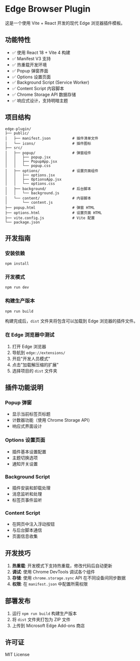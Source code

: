 # Edge Browser Plugin

这是一个使用 Vite + React 开发的现代 Edge 浏览器插件模板。

## 功能特性

- ✅ 使用 React 18 + Vite 4 构建
- ✅ Manifest V3 支持
- ✅ 热重载开发环境
- ✅ Popup 弹窗界面
- ✅ Options 设置页面
- ✅ Background Script (Service Worker)
- ✅ Content Script 内容脚本
- ✅ Chrome Storage API 数据存储
- ✅ 响应式设计，支持明暗主题

## 项目结构

```
edge-plugin/
├── public/
│   ├── manifest.json          # 插件清单文件
│   └── icons/                 # 插件图标
├── src/
│   ├── popup/                 # 弹窗组件
│   │   ├── popup.jsx
│   │   ├── PopupApp.jsx
│   │   └── popup.css
│   ├── options/               # 设置页面组件
│   │   ├── options.jsx
│   │   ├── OptionsApp.jsx
│   │   └── options.css
│   ├── background/            # 后台脚本
│   │   └── background.js
│   └── content/               # 内容脚本
│       └── content.js
├── popup.html                 # 弹窗 HTML
├── options.html               # 设置页面 HTML
├── vite.config.js             # Vite 配置
└── package.json
```

## 开发指南

### 安装依赖

```bash
npm install
```

### 开发模式

```bash
npm run dev
```

### 构建生产版本

```bash
npm run build
```

构建完成后，`dist` 文件夹将包含可以加载到 Edge 浏览器的插件文件。

### 在 Edge 浏览器中测试

1. 打开 Edge 浏览器
2. 导航到 `edge://extensions/`
3. 开启"开发人员模式"
4. 点击"加载解压缩的扩展"
5. 选择项目的 `dist` 文件夹

## 插件功能说明

### Popup 弹窗
- 显示当前标签页标题
- 计数器功能（使用 Chrome Storage API）
- 响应式界面设计

### Options 设置页面
- 插件基本设置配置
- 主题切换选项
- 通知开关设置

### Background Script
- 插件安装和卸载处理
- 消息监听和处理
- 标签页事件监听

### Content Script
- 在网页中注入浮动按钮
- 与后台脚本通信
- 页面信息收集

## 开发技巧

1. **热重载**: 开发模式下支持热重载，修改代码后自动更新
2. **调试**: 使用 Chrome DevTools 调试各个组件
3. **存储**: 使用 `chrome.storage.sync` API 在不同设备间同步数据
4. **权限**: 在 `manifest.json` 中配置所需权限

## 部署发布

1. 运行 `npm run build` 构建生产版本
2. 将 `dist` 文件夹打包为 ZIP 文件
3. 上传到 Microsoft Edge Add-ons 商店

## 许可证

MIT License